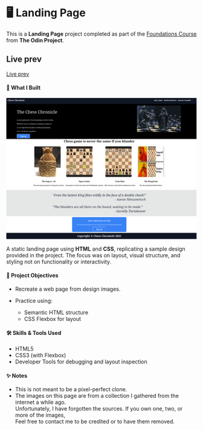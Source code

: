 # 🖥️ Landing Page 

This is a **Landing Page** project completed as part of the [Foundations Course](https://www.theodinproject.com/lessons/foundations-landing-page) from  **The Odin Project**.

## Live prev
[Live prev](https://mx-99.github.io/landing_page/)


#### 🚀 What I Built

![Screenshot](./images/screenshot.png)

A static landing page using **HTML** and **CSS**, replicating a sample design provided in the project. 
The focus was on layout, visual structure, and styling not on functionality or interactivity.

#### 🎯 Project Objectives

- Recreate a web page from design images.
- Practice using:

  - Semantic HTML structure
  - CSS Flexbox for layout

#### 🛠️ Skills & Tools Used

- HTML5
- CSS3 (with Flexbox)
- Developer Tools for debugging and layout inspection

#### ✨ Notes

- This is not meant to be a pixel-perfect clone.
- The images on this page are from a collection I gathered from the internet a while ago. <br>
Unfortunately, I have forgotten the sources.
If you own one, two, or more of the images, <br> Feel free to contact me to be credited or to have them removed.